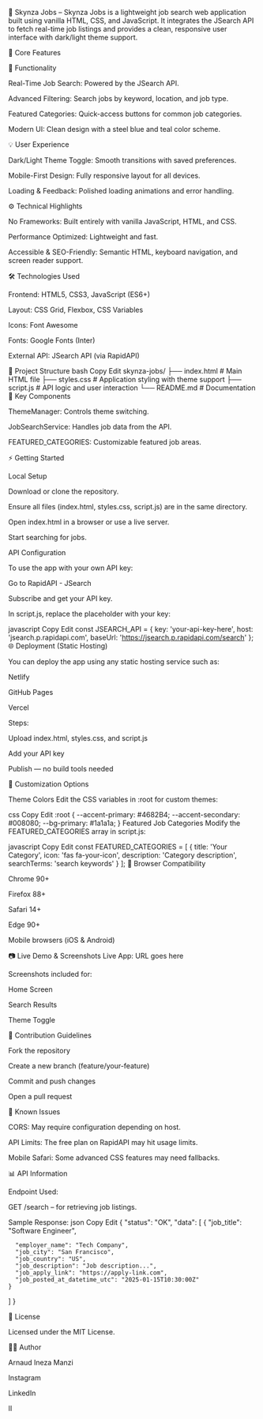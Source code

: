 📄 Skynza Jobs – 
Skynza Jobs is a lightweight job search web application built using vanilla HTML, CSS, and JavaScript. It integrates the JSearch API to fetch real-time job listings and provides a clean, responsive user interface with dark/light theme support.

🚀 Core Features

🎯 Functionality

Real-Time Job Search: Powered by the JSearch API.

Advanced Filtering: Search jobs by keyword, location, and job type.

Featured Categories: Quick-access buttons for common job categories.

Modern UI: Clean design with a steel blue and teal color scheme.

💡 User Experience

Dark/Light Theme Toggle: Smooth transitions with saved preferences.

Mobile-First Design: Fully responsive layout for all devices.

Loading & Feedback: Polished loading animations and error handling.

⚙️ Technical Highlights

No Frameworks: Built entirely with vanilla JavaScript, HTML, and CSS.

Performance Optimized: Lightweight and fast.

Accessible & SEO-Friendly: Semantic HTML, keyboard navigation, and screen reader support.

🛠 Technologies Used

Frontend: HTML5, CSS3, JavaScript (ES6+)

Layout: CSS Grid, Flexbox, CSS Variables

Icons: Font Awesome

Fonts: Google Fonts (Inter)

External API: JSearch API (via RapidAPI)

📂 Project Structure
bash
Copy
Edit
skynza-jobs/
├── index.html       # Main HTML file
├── styles.css       # Application styling with theme support
├── script.js        # API logic and user interaction
└── README.md        # Documentation
🧠 Key Components

ThemeManager: Controls theme switching.

JobSearchService: Handles job data from the API.

FEATURED_CATEGORIES: Customizable featured job areas.

⚡ Getting Started

Local Setup

Download or clone the repository.

Ensure all files (index.html, styles.css, script.js) are in the same directory.

Open index.html in a browser or use a live server.

Start searching for jobs.

API Configuration

To use the app with your own API key:

Go to RapidAPI - JSearch

Subscribe and get your API key.

In script.js, replace the placeholder with your key:

javascript
Copy
Edit
const JSEARCH_API = {
    key: 'your-api-key-here',
    host: 'jsearch.p.rapidapi.com',
    baseUrl: 'https://jsearch.p.rapidapi.com/search'
};
🌐 Deployment (Static Hosting)

You can deploy the app using any static hosting service such as:

Netlify

GitHub Pages

Vercel

Steps:

Upload index.html, styles.css, and script.js

Add your API key

Publish — no build tools needed

🎨 Customization Options

Theme Colors
Edit the CSS variables in :root for custom themes:

css
Copy
Edit
:root {
    --accent-primary: #4682B4;
    --accent-secondary: #008080;
    --bg-primary: #1a1a1a;
}
Featured Job Categories
Modify the FEATURED_CATEGORIES array in script.js:

javascript
Copy
Edit
const FEATURED_CATEGORIES = [
    {
        title: 'Your Category',
        icon: 'fas fa-your-icon',
        description: 'Category description',
        searchTerms: 'search keywords'
    }
];
📱 Browser Compatibility

Chrome 90+

Firefox 88+

Safari 14+

Edge 90+

Mobile browsers (iOS & Android)

📷 Live Demo & Screenshots
Live App: URL goes here

Screenshots included for:

Home Screen

Search Results

Theme Toggle

🤝 Contribution Guidelines

Fork the repository

Create a new branch (feature/your-feature)

Commit and push changes

Open a pull request

🐞 Known Issues

CORS: May require configuration depending on host.

API Limits: The free plan on RapidAPI may hit usage limits.

Mobile Safari: Some advanced CSS features may need fallbacks.

📊 API Information

Endpoint Used:

GET /search – for retrieving job listings.

Sample Response:
json
Copy
Edit
{
  "status": "OK",
  "data": [
    {
     "job_title": "Software Engineer",
    
      "employer_name": "Tech Company",
      "job_city": "San Francisco",
      "job_country": "US",
      "job_description": "Job description...",
      "job_apply_link": "https://apply-link.com",
      "job_posted_at_datetime_utc": "2025-01-15T10:30:00Z"
    }
  ]
}

📝 License

Licensed under the MIT License.

👨‍💻 Author

Arnaud Ineza Manzi

Instagram

LinkedIn

II
